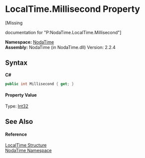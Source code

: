# LocalTime.Millisecond Property 
 

\[Missing <summary> documentation for "P:NodaTime.LocalTime.Millisecond"\]

**Namespace:**&nbsp;<a href="N_NodaTime">NodaTime</a><br />**Assembly:**&nbsp;NodaTime (in NodaTime.dll) Version: 2.2.4

## Syntax

**C#**<br />
``` C#
public int Millisecond { get; }
```


#### Property Value
Type: <a href="http://msdn2.microsoft.com/en-us/library/td2s409d" target="_blank">Int32</a>

## See Also


#### Reference
<a href="T_NodaTime_LocalTime">LocalTime Structure</a><br /><a href="N_NodaTime">NodaTime Namespace</a><br />